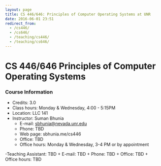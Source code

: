 ```yaml
---
layout: page
title: CS 446/646: Principles of Computer Operating Systems at UNR
date: 2016-06-01 23:51
redirect_from:
  - /cs446/
  - /cs646/
  - /teaching/cs446/
  - /teaching/cs646/
---
```

# CS 446/646 Principles of Computer Operating Systems

### Course Information
  - Credits: 3.0
  - Class hours: Monday & Wednesday, 4:00 - 5:15PM
  - Location: LLC 141
  - Instructor: Suman Bhunia
    + E-mail: sbhunia@nevada.unr.edu 
    + Phone: TBD
    + Web page: sbhunia.me/cs446
    + Office: TBD
    + Office hours: Monday & Wednesday, 3-4 PM or by appointment
  
  -Teaching Assistant: TBD
    + E-mail: TBD
    + Phone: TBD
    + Office: TBD
    + Office hours: TBD

